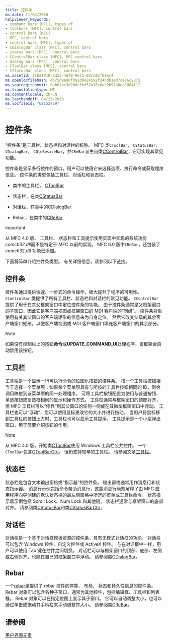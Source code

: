 ```yaml
---
title: 控件条
ms.date: 11/04/2016
helpviewer_keywords:
- command bars [MFC], types of
- toolbars [MFC], control bars
- control bars [MFC]
- MFC, control bars
- control bars [MFC], types of
- CDialogBar class [MFC], control bars
- status bars [MFC], control bars
- CControlBar class [MFC], MFC control bars
- dialog bars [MFC], control bars
- CToolBar class [MFC], control bars
- CStatusBar class [MFC], control bars
ms.assetid: 31831910-3d23-4d70-9e71-03cc02f01ec4
ms.openlocfilehash: 4b75d9a96f091d0424592f34bdb1ed7ce76c2372
ms.sourcegitcommit: 0ab61bc3d2b6cfbd52a16c6ab2b97a8ea1864f12
ms.translationtype: MT
ms.contentlocale: zh-CN
ms.lasthandoff: 04/23/2019
ms.locfileid: "62152759"
---
```

# <a name="control-bars"></a>控件条

“控件条”是工具栏、状态栏和对话栏的统称。 MFC 类`CToolBar`， `CStatusBar`， `CDialogBar`， `COleResizeBar`，并`CReBar`派生自类[CControlBar](../mfc/reference/ccontrolbar-class.md)，它可实现其常见功能。

控件条是显示多行控件的窗口，用户可以使用它来选择选项、执行命令或获取程序信息。 控件条的类型包括工具栏、对话栏和状态栏。

- 类中的工具栏， [CToolBar](../mfc/reference/ctoolbar-class.md)

- 状态栏，在类[CStatusBar](../mfc/reference/cstatusbar-class.md)

- 对话栏，在类中的[CDialogBar](../mfc/reference/cdialogbar-class.md)

- Rebar，在类中的[CReBar](../mfc/reference/crebar-class.md)

> [!IMPORTANT]
>  从 MFC 4.0 版、 工具栏、 状态栏和工具提示使用实现中实现的系统功能*comctl32.dll*而不是特定于 MFC 以前的实现。 MFC 6.0 版中`CReBar`，还包装了 comctl32.dll 功能已添加。

下面将简单介绍控件条类型。 有关详细信息，请参阅以下链接。

## <a name="control-bars"></a>控件条

控件条通过提供快速、一步式的命令操作，极大提升了程序的可用性。 `CControlBar` 类提供了所有工具栏、状态栏和对话栏的常见功能。 `CControlBar` 提供了用于在其父框架窗口中定位控件条的功能。 由于控件条通常是父框架窗口的子窗口，因此它是客户端视图或框架窗口的 MDI 客户端的“同级”。 控件条对象使用有关其父窗口的客户端矩形的信息来为自身定位。 然后它改变父级的其余客户端窗口矩形，以便客户端视图或 MDI 客户端窗口填充客户端窗口的其余部分。

> [!NOTE]
>  如果没有控制栏上的按钮**命令**或**UPDATE_COMMAND_UI**处理程序，该框架会自动禁用该按钮。

## <a name="toolbars"></a>工具栏

工具栏是一个显示一行可执行命令的位图化按钮的控件条。 按一个工具栏按钮相当于选择一个菜单项；如果某个菜单项具有与所按的工具栏按钮相同的 ID，则会调用映射到该菜单项的同一处理程序。 可将工具栏按钮配置为使用与普通按钮、单选按钮或复选框相同的显示和操作方式。 工具栏通常与框架窗口的顶部对齐，但 MFC 工具栏可以“停靠”到其父窗口的任何一侧或在其微型框架窗口中浮动。 工具栏也可以“浮动”，您可以使用鼠标更改它的大小并进行拖动。 当用户将鼠标移到工具栏的按钮上方时，工具栏也可以显示工具提示。 工具提示是一个小型弹出窗口，用于简要介绍按钮的作用。

> [!NOTE]
>  从 MFC 4.0 版，开始类[CToolBar](../mfc/reference/ctoolbar-class.md)使用 Windows 工具栏公共控件。 一个`CToolBar`包含[CToolBarCtrl](../mfc/reference/ctoolbarctrl-class.md)。 但仍支持较早的工具栏。 请参阅文章[工具栏](../mfc/mfc-toolbar-implementation.md)。

## <a name="status-bars"></a>状态栏

状态栏是包含文本输出窗格或“指示器”的控件条。 输出窗格通常用作消息行和状态指示器。 消息行示例包括命令帮助消息行，这些消息行简短解释了由 MFC 应用程序向导创建的默认状态栏的最左侧窗格中所选的菜单或工具栏命令。 状态指示器示例包括 Scroll Lock、Num Lock 和其他键。 状态栏通常与框架窗口的底部对齐。 请参阅类[CStatusBar](../mfc/reference/cstatusbar-class.md)和类[CStatusBarCtrl](../mfc/reference/cstatusbarctrl-class.md)。

## <a name="dialog-bars"></a>对话栏

对话栏是一个基于对话框模板资源的控件条，具有无模式对话框的功能。 对话栏可以包含 Windows 控件、自定义控件或 ActiveX 控件。 与在对话框中一样，用户可以使用 Tab 键在控件之间切换。 对话栏可以与框架窗口的顶部、底部、左侧或右侧对齐，也能在自己的框架窗口中浮动。 请参阅类[CDialogBar](../mfc/reference/cdialogbar-class.md)。

## <a name="rebars"></a>Rebar

一个[rebar](../mfc/using-crebarctrl.md)是提供了 rebar 控件的停靠、 布局、 状态和持久性信息的控件条。 Rebar 对象可以包含各种子窗口，通常为其他控件，包括编辑框、工具栏和列表框。 Rebar 对象可以在指定位图上显示其子窗口。 它可以自动调整大小，也可以通过单击或拖动其手柄栏来手动调整其大小。 请参阅类[CReBar](../mfc/reference/crebar-class.md)。

## <a name="see-also"></a>请参阅

[用户界面元素](../mfc/user-interface-elements-mfc.md)
